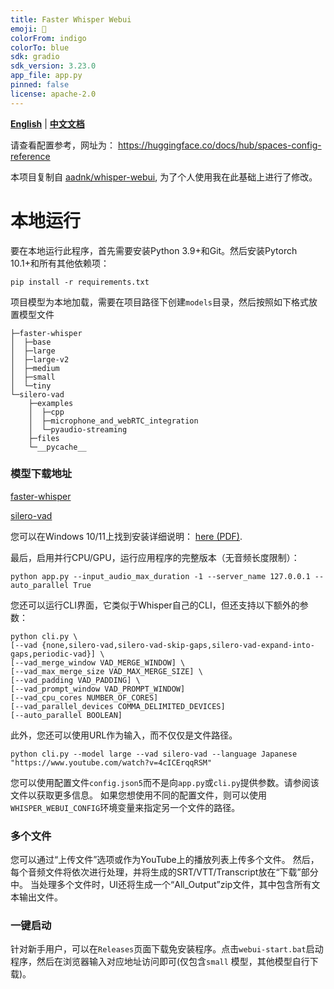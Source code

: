 ```yaml
---
title: Faster Whisper Webui
emoji: 🚀
colorFrom: indigo
colorTo: blue
sdk: gradio
sdk_version: 3.23.0
app_file: app.py
pinned: false
license: apache-2.0
---
```

[**English**](README.md) | [**中文文档**](README_zh_CN.md)

请查看配置参考，网址为： https://huggingface.co/docs/hub/spaces-config-reference

本项目复制自 [aadnk/whisper-webui](https://gitlab.com/aadnk/whisper-webui), 为了个人使用我在此基础上进行了修改。

# 本地运行

要在本地运行此程序，首先需要安装Python 3.9+和Git。然后安装Pytorch 10.1+和所有其他依赖项：
```
pip install -r requirements.txt
```
项目模型为本地加载，需要在项目路径下创建`models`目录，然后按照如下格式放置模型文件
```
├─faster-whisper
│  ├─base
│  ├─large
│  ├─large-v2
│  ├─medium
│  ├─small
│  └─tiny
└─silero-vad
    ├─examples
    │  ├─cpp
    │  ├─microphone_and_webRTC_integration
    │  └─pyaudio-streaming
    ├─files
    └─__pycache__
```
### 模型下载地址

[faster-whisper](https://huggingface.co/guillaumekln)

[silero-vad](https://github.com/snakers4/silero-vad)

您可以在Windows 10/11上找到安装详细说明： [here (PDF)](docs/windows/install_win10_win11.pdf).

最后，启用并行CPU/GPU，运行应用程序的完整版本（无音频长度限制）：
```
python app.py --input_audio_max_duration -1 --server_name 127.0.0.1 --auto_parallel True
```

您还可以运行CLI界面，它类似于Whisper自己的CLI，但还支持以下额外的参数：
```
python cli.py \
[--vad {none,silero-vad,silero-vad-skip-gaps,silero-vad-expand-into-gaps,periodic-vad}] \
[--vad_merge_window VAD_MERGE_WINDOW] \
[--vad_max_merge_size VAD_MAX_MERGE_SIZE] \
[--vad_padding VAD_PADDING] \
[--vad_prompt_window VAD_PROMPT_WINDOW]
[--vad_cpu_cores NUMBER_OF_CORES]
[--vad_parallel_devices COMMA_DELIMITED_DEVICES]
[--auto_parallel BOOLEAN]
```
此外，您还可以使用URL作为输入，而不仅仅是文件路径。
```
python cli.py --model large --vad silero-vad --language Japanese "https://www.youtube.com/watch?v=4cICErqqRSM"
```

您可以使用配置文件`config.json5`而不是向`app.py`或`cli.py`提供参数。请参阅该文件以获取更多信息。
如果您想使用不同的配置文件，则可以使用`WHISPER_WEBUI_CONFIG`环境变量来指定另一个文件的路径。
### 多个文件


您可以通过“上传文件”选项或作为YouTube上的播放列表上传多个文件。
然后，每个音频文件将依次进行处理，并将生成的SRT/VTT/Transcript放在“下载”部分中。
当处理多个文件时，UI还将生成一个“All_Output”zip文件，其中包含所有文本输出文件。

### 一键启动
针对新手用户，可以在`Releases`页面下载免安装程序。点击`webui-start.bat`启动程序，然后在浏览器输入对应地址访问即可(仅包含`small` 模型，其他模型自行下载)。